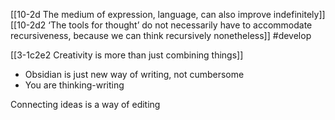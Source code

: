 [[10-2d The medium of expression, language, can also improve indefinitely]]
[[10-2d2 ‘The tools for thought’ do not necessarily have to accommodate recursiveness, because we can think recursively nonetheless]]
#develop 

[[3-1c2e2 Creativity is more than just combining things]]

- Obsidian is just new way of writing, not cumbersome
- You are thinking-writing

Connecting ideas is a way of editing